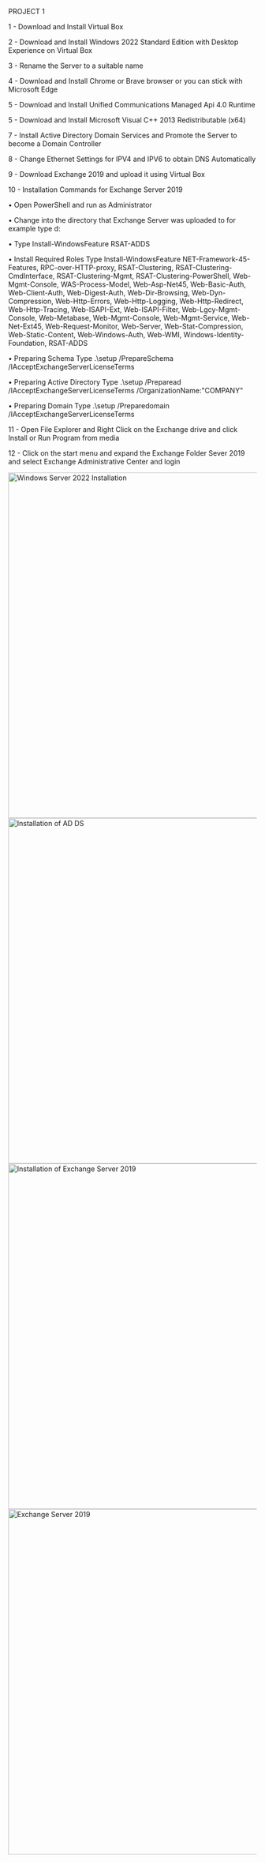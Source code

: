 PROJECT 1

1	- Download and Install Virtual Box

2  - Download and Install Windows 2022 Standard Edition with Desktop Experience on Virtual Box

3	- Rename the Server to a suitable name

4	- Download and Install Chrome or Brave browser or you can stick with Microsoft Edge

5	- Download and Install Unified Communications Managed Api 4.0 Runtime

5	- Download and Install Microsoft Visual C++ 2013 Redistributable (x64)

7	- Install Active Directory Domain Services and Promote the Server to become a Domain Controller

8	- Change Ethernet Settings for IPV4 and IPV6 to obtain DNS Automatically

9	- Download Exchange 2019 and upload it using Virtual Box



10	- Installation Commands for Exchange Server 2019

   • Open PowerShell and run as Administrator
   
   • Change into the directory that Exchange Server was uploaded to for example type d: 
   
   • Type Install-WindowsFeature RSAT-ADDS
   
   • Install Required Roles Type Install-WindowsFeature NET-Framework-45-Features, RPC-over-HTTP-proxy, RSAT-Clustering, RSAT-Clustering-CmdInterface, RSAT-Clustering-Mgmt, RSAT-Clustering-PowerShell, Web-Mgmt-Console, WAS-Process-Model, Web-Asp-Net45, Web-Basic-Auth, Web-Client-Auth, Web-Digest-Auth, Web-Dir-Browsing, Web-Dyn-Compression, Web-Http-Errors, Web-Http-Logging, Web-Http-Redirect, Web-Http-Tracing, Web-ISAPI-Ext, Web-ISAPI-Filter, Web-Lgcy-Mgmt-Console, Web-Metabase, Web-Mgmt-Console, Web-Mgmt-Service, Web-Net-Ext45, Web-Request-Monitor, Web-Server, Web-Stat-Compression, Web-Static-Content, Web-Windows-Auth, Web-WMI, Windows-Identity-Foundation, RSAT-ADDS

   
   • Preparing Schema Type .\setup /PrepareSchema /IAcceptExchangeServerLicenseTerms
   
   • Preparing Active Directory Type .\setup /Preparead /IAcceptExchangeServerLicenseTerms /OrganizationName:"COMPANY"
   
   • Preparing Domain Type .\setup /Preparedomain /IAcceptExchangeServerLicenseTerms



11	- Open File Explorer and Right Click on the Exchange drive and click Install or Run Program from media

12	- Click on the start menu and expand the Exchange Folder Sever 2019 and select Exchange Administrative Center and login


<img width="700" alt="Windows Server 2022 Installation" src="https://user-images.githubusercontent.com/103763124/185809379-a26cfde3-0f2a-4b1e-80a4-356b90f220b2.png">

<img width="700" alt="Installation of AD DS" src="https://user-images.githubusercontent.com/103763124/185810048-0e9b6ad9-1821-4710-83f3-09119eee6205.png">

<img width="700" alt="Installation of Exchange Server 2019" src="https://user-images.githubusercontent.com/103763124/185810069-5fd42893-4ca1-4b46-9b36-5c1b81698ef2.png">

<img width="700" alt="Exchange Server 2019" src="https://user-images.githubusercontent.com/103763124/185810089-b751148d-c4bc-4704-a578-376c030486dc.png">
